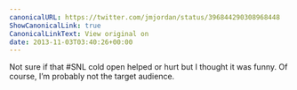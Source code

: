 ```yaml
---
canonicalURL: https://twitter.com/jmjordan/status/396844290308968448
ShowCanonicalLink: true
CanonicalLinkText: View original on
date: 2013-11-03T03:40:26+00:00
---
```

Not sure if that #SNL cold open helped or hurt but I thought it was funny. Of course, I’m probably not the target audience.